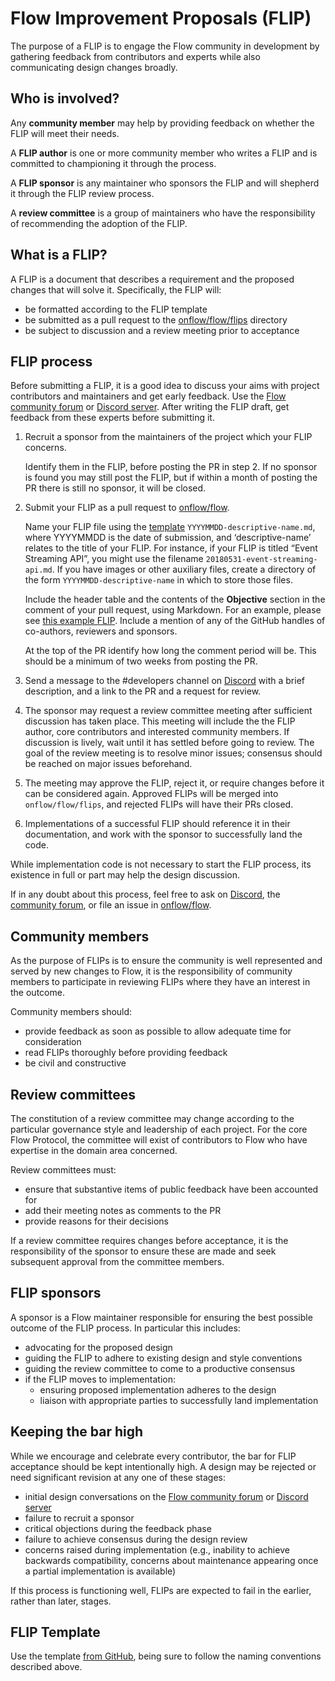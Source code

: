 # Flow Improvement Proposals (FLIP)

The purpose of a FLIP is to engage the Flow community in
development by gathering feedback from contributors and experts while
also communicating design changes broadly.

## Who is involved?

Any **community member** may help by providing feedback on whether the FLIP will
meet their needs.

A **FLIP author** is one or more community member who writes a FLIP and is
committed to championing it through the  process.

A **FLIP sponsor** is any maintainer who sponsors the FLIP and will shepherd it
through the FLIP review process.

A **review committee** is a group of maintainers who have the responsibility of
recommending the adoption of the FLIP.

## What is a FLIP?

A FLIP is a document that describes a requirement and the proposed changes that
will solve it. Specifically, the FLIP will:

* be formatted according to the FLIP template
* be submitted as a pull request to the
  [onflow/flow/flips](https://github.com/onflow/flow/tree/master/flips) directory
* be subject to discussion and a review meeting prior to acceptance

## FLIP process

Before submitting a FLIP, it is a good idea to discuss your aims with project
contributors and maintainers and get early feedback. Use the [Flow community forum](https://forum.onflow.org/) or [Discord server](https://discord.gg/flow). After writing the FLIP draft, get feedback from these experts before submitting it.

1. Recruit a sponsor from the maintainers of the project which your FLIP concerns.

   Identify them in the FLIP, before posting the PR in step 2.
   If no sponsor is found you may still post the FLIP, but if 
   within a month of posting the PR there is still no sponsor,
   it will be closed.

2. Submit your FLIP as a pull request to [onflow/flow](https://github.com/onflow/flow). 

   Name your FLIP file using the [template](./yyyymmdd-flip-template.md) `YYYYMMDD-descriptive-name.md`, where
   YYYYMMDD is the date of submission, and ‘descriptive-name’ relates to the
   title of your FLIP. For instance, if your FLIP is titled “Event Streaming API”,
   you might use the filename `20180531-event-streaming-api.md`. If you have images
   or other auxiliary files, create a directory of the form `YYYYMMDD-descriptive-name`
   in which to store those files.

   Include the header table and the contents of the **Objective** section 
   in the comment of your pull request, using Markdown. For an example,
   please see [this example FLIP](https://github.com/onflow/flow/pull/5). 
   Include a mention of any of the GitHub handles of co-authors, reviewers 
   and sponsors.

   At the top of the PR identify how long the comment period will be. This
   should be a minimum of two weeks from posting the PR.

3. Send a message to the #developers channel on [Discord](https://discord.gg/flow) with 
   a brief description, and a link to the PR and a request for review.

4. The sponsor may request a review committee meeting after sufficient discussion has 
   taken place. This meeting will include the the FLIP author, core contributors and interested community members. If discussion is lively, wait until it has settled before going to review. The goal of the review meeting is to resolve minor issues; consensus should be reached on major issues beforehand.

5. The meeting may approve the FLIP, reject it, or require changes before it
   can be considered again. Approved FLIPs will be merged into `onflow/flow/flips`, and
   rejected FLIPs will have their PRs closed.

6. Implementations of a successful FLIP should reference it in their
   documentation, and work with the sponsor to successfully land the code.

While implementation code is not necessary to start the FLIP process, its
existence in full or part may help the design discussion.

If in any doubt about this process, feel free to ask on [Discord](https://discord.gg/flow), the [community forum](https://forum.onflow.org/), or file an issue in [onflow/flow](https://github.com/onflow/flow/issues).

## Community members

As the purpose of FLIPs is to ensure the community is well represented and served
by new changes to Flow, it is the responsibility of community members to
participate in reviewing FLIPs where they have an interest in the outcome.

Community members should:

* provide feedback as soon as possible to allow adequate time for consideration
* read FLIPs thoroughly before providing feedback
* be civil and constructive

## Review committees

The constitution of a review committee may change according to the particular
governance style and leadership of each project. For the core Flow Protocol, the
committee will exist of contributors to Flow who have expertise in the domain area concerned.

Review committees must:

* ensure that substantive items of public feedback have been accounted for
* add their meeting notes as comments to the PR
* provide reasons for their decisions

If a review committee requires changes before acceptance, it is the
responsibility of the sponsor to ensure these are made and seek subsequent
approval from the committee members.

## FLIP sponsors

A sponsor is a Flow maintainer responsible for ensuring the best possible
outcome of the FLIP process. In particular this includes:

* advocating for the proposed design
* guiding the FLIP to adhere to existing design and style conventions
* guiding the review committee to come to a productive consensus
* if the FLIP moves to implementation:
  * ensuring proposed implementation adheres to the design
  * liaison with appropriate parties to successfully land implementation

## Keeping the bar high

While we encourage and celebrate every contributor, the bar for FLIP acceptance
should be kept intentionally high. A design may be rejected or need significant
revision at any one of these stages:

* initial design conversations on the [Flow community forum](https://forum.onflow.org/) or [Discord server](https://discord.gg/flow)
* failure to recruit a sponsor
* critical objections during the feedback phase
* failure to achieve consensus during the design review
* concerns raised during implementation (e.g., inability to achieve backwards
  compatibility, concerns about maintenance appearing once a partial implementation
  is available)

If this process is functioning well, FLIPs are expected to fail in the earlier,
rather than later, stages.

## FLIP Template

Use the template [from GitHub](./yyyymmdd-flip-template.md), being sure to follow the naming conventions described above.
